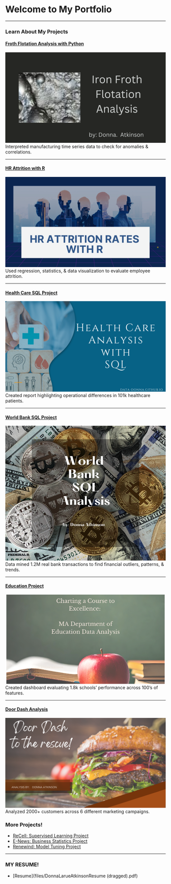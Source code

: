 # Welcome to My Portfolio

---

### Learn About My Projects


#### [Froth Flotation Analysis with Python](https://www.linkedin.com/pulse/discovering-froth-flotation-insights-through-data-donna-atkinson) 
[<img src="images/Ironfroth.png?raw=true"/>](https://www.linkedin.com/pulse/discovering-froth-flotation-insights-through-data-donna-atkinson)
Interpreted manufacturing time series data to check for anomalies & correlations.

---
#### [HR Attrition with R](https://www.linkedin.com/pulse/decoding-employee-departures-donna-atkinson)
[<img src="images/HR Attrition Rates with R.png?raw=true"/>](https://www.linkedin.com/pulse/discovering-froth-flotation-insights-through-data-donna-atkinson)
Used regression, statistics, & data visualization to evaluate employee attrition.

---
#### [Health Care SQL Project](https://www.linkedin.com/pulse/diagnosing-trends-navigating-healthcare-data-sql-donna-atkinson)
[<img src="images/Health Care-2.png?raw=true"/>](https://www.linkedin.com/pulse/diagnosing-trends-navigating-healthcare-data-sql-donna-atkinson)
Created report highlighting operational differences in 101k healthcare patients.

---
#### [World Bank SQL Project](https://www.linkedin.com/pulse/sql-adventure-wild-world-bank-data-donna-atkinson)
[<img src="images/Bank-2.png?raw=true"/>](https://www.linkedin.com/pulse/sql-adventure-wild-world-bank-data-donna-atkinson)
Data mined 1.2M real bank transactions to find financial outliers, patterns, & trends.

---
#### [Education Project](https://www.linkedin.com/pulse/charting-course-excellence-donna-atkinson)
[<img src="images/MA1.png?raw=true"/>](https://www.linkedin.com/pulse/charting-course-excellence-donna-atkinson)
Created dashboard evaluating 1.8k schools’ performance across 100’s of features.

---
#### [Door Dash Analysis](https://www.linkedin.com/pulse/door-dash-rescue-donna-atkinson)
[<img src="images/Door Dash Analytics-5.png?raw=true"/>](https://www.linkedin.com/pulse/door-dash-rescue-donna-atkinson)
Analyzed 2000+ customers across 6 different marketing campaigns.



### More Projects! 

- [ReCell: Supervised Learning Project](files/ReCellpresentation.pdf)
- [E-News: Business Statistics Project](http://example.com/)
- [Renewind: Model Tuning Project](files/MT_Projppt.pdf)

---

### MY RESUME! 
- [Resume](files/DonnaLarueAtkinsonResume (dragged).pdf)
  




